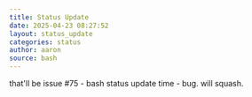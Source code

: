 ```yaml
---
title: Status Update
date: 2025-04-23 08:27:52 
layout: status_update
categories: status
author: aaron
source: bash
---
```

that'll be issue #75 - bash status update time - bug. will squash.
